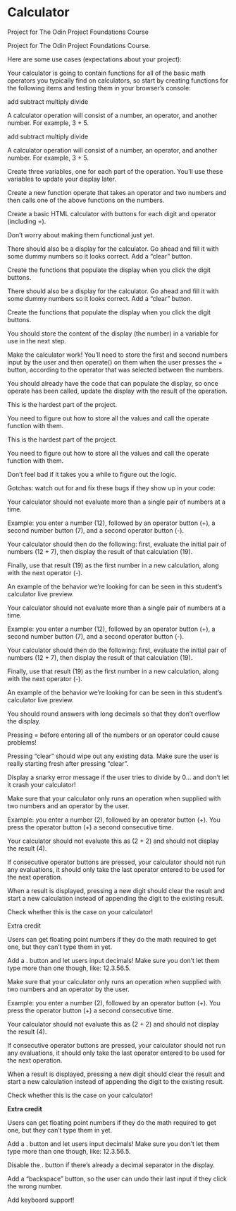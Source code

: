 # Calculator

Project for The Odin Project Foundations Course

Project for The Odin Project Foundations Course.

Here are some use cases (expectations about your project):

Your calculator is going to contain functions for all of the basic math operators you typically find on calculators, so start by creating functions for the following items and testing them in your browser’s console:

add subtract multiply divide

A calculator operation will consist of a number, an operator, and another number. For example, 3 + 5.
  
  add
  subtract
  multiply
  divide
  
A calculator operation will consist of a number, an operator, and another number. For example, 3 + 5. 

Create three variables, one for each part of the operation. You’ll use these variables to update your display later.

Create a new function operate that takes an operator and two numbers and then calls one of the above functions on the numbers.

Create a basic HTML calculator with buttons for each digit and operator (including =).

Don’t worry about making them functional just yet.

There should also be a display for the calculator. Go ahead and fill it with some dummy numbers so it looks correct. Add a “clear” button.

Create the functions that populate the display when you click the digit buttons.

There should also be a display for the calculator. Go ahead and fill it with some dummy numbers so it looks correct.
Add a “clear” button.

Create the functions that populate the display when you click the digit buttons. 

You should store the content of the display (the number) in a variable for use in the next step.

Make the calculator work! You’ll need to store the first and second numbers input by the user and then operate() on them when the user presses the = button, according to the operator that was selected between the numbers.

You should already have the code that can populate the display, so once operate has been called, update the display with the result of the operation.

This is the hardest part of the project.

You need to figure out how to store all the values and call the operate function with them.

This is the hardest part of the project. 

You need to figure out how to store all the values and call the operate function with them. 

Don’t feel bad if it takes you a while to figure out the logic.

Gotchas: watch out for and fix these bugs if they show up in your code:

Your calculator should not evaluate more than a single pair of numbers at a time.

Example: you enter a number (12), followed by an operator button (+), a second number button (7), and a second operator button (-).

Your calculator should then do the following: first, evaluate the initial pair of numbers (12 + 7), then display the result of that calculation (19).

Finally, use that result (19) as the first number in a new calculation, along with the next operator (-).

An example of the behavior we’re looking for can be seen in this student’s calculator live preview.

  Your calculator should not evaluate more than a single pair of numbers at a time. 
  
  Example: you enter a number (12), followed by an operator button (+), a second number button (7), and a second operator button (-). 
  
  Your calculator should then do the following: first, evaluate the initial pair of numbers (12 + 7), then display the result of that calculation (19). 
  
  Finally, use that result (19) as the first number in a new calculation, along with the next operator (-). 
  
  An example of the behavior we’re looking for can be seen in this student’s calculator live preview.

You should round answers with long decimals so that they don’t overflow the display.

Pressing = before entering all of the numbers or an operator could cause problems!

Pressing “clear” should wipe out any existing data. Make sure the user is really starting fresh after pressing “clear”.

Display a snarky error message if the user tries to divide by 0… and don’t let it crash your calculator!

Make sure that your calculator only runs an operation when supplied with two numbers and an operator by the user.

Example: you enter a number (2), followed by an operator button (+). You press the operator button (+) a second consecutive time.

Your calculator should not evaluate this as (2 + 2) and should not display the result (4).

If consecutive operator buttons are pressed, your calculator should not run any evaluations, it should only take the last operator entered to be used for the next operation.

When a result is displayed, pressing a new digit should clear the result and start a new calculation instead of appending the digit to the existing result.

Check whether this is the case on your calculator!

Extra credit

Users can get floating point numbers if they do the math required to get one, but they can’t type them in yet.

Add a . button and let users input decimals! Make sure you don’t let them type more than one though, like: 12.3.56.5.

Make sure that your calculator only runs an operation when supplied with two numbers and an operator by the user. 

Example: you enter a number (2), followed by an operator button (+). You press the operator button (+) a second consecutive time. 

Your calculator should not evaluate this as (2 + 2) and should not display the result (4). 

If consecutive operator buttons are pressed, your calculator should not run any evaluations, it should only take the last operator entered to be used for the next operation.

When a result is displayed, pressing a new digit should clear the result and start a new calculation instead of appending the digit to the existing result. 

Check whether this is the case on your calculator!


**Extra credit**


Users can get floating point numbers if they do the math required to get one, but they can’t type them in yet. 

Add a . button and let users input decimals! Make sure you don’t let them type more than one though, like: 12.3.56.5. 

Disable the . button if there’s already a decimal separator in the display.

Add a “backspace” button, so the user can undo their last input if they click the wrong number.

Add keyboard support!
